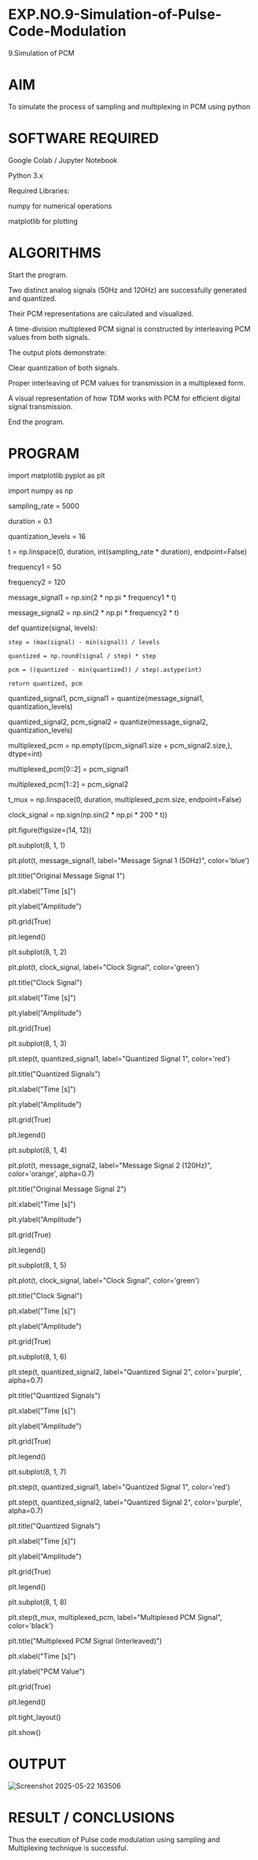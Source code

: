 # EXP.NO.9-Simulation-of-Pulse-Code-Modulation
9.Simulation of PCM

# AIM
To simulate the process of sampling and multiplexing in PCM using python

# SOFTWARE REQUIRED
Google Colab / Jupyter Notebook

Python 3.x

Required Libraries:

numpy for numerical operations

matplotlib for plotting

# ALGORITHMS
Start the program.

Two distinct analog signals (50Hz and 120Hz) are successfully generated and quantized.

Their PCM representations are calculated and visualized.

A time-division multiplexed PCM signal is constructed by interleaving PCM values from both signals.

The output plots demonstrate:

Clear quantization of both signals.

Proper interleaving of PCM values for transmission in a multiplexed form.

A visual representation of how TDM works with PCM for efficient digital signal transmission.

End the program.

# PROGRAM
import matplotlib.pyplot as plt

import numpy as np

sampling_rate = 5000

duration = 0.1

quantization_levels = 16

t = np.linspace(0, duration, int(sampling_rate * duration), endpoint=False)

frequency1 = 50

frequency2 = 120

message_signal1 = np.sin(2 * np.pi * frequency1 * t)

message_signal2 = np.sin(2 * np.pi * frequency2 * t)

def quantize(signal, levels):

    step = (max(signal) - min(signal)) / levels

    quantized = np.round(signal / step) * step

    pcm = ((quantized - min(quantized)) / step).astype(int)

    return quantized, pcm

quantized_signal1, pcm_signal1 = quantize(message_signal1, quantization_levels)

quantized_signal2, pcm_signal2 = quantize(message_signal2, quantization_levels)

multiplexed_pcm = np.empty((pcm_signal1.size + pcm_signal2.size,), dtype=int)

multiplexed_pcm[0::2] = pcm_signal1

multiplexed_pcm[1::2] = pcm_signal2

t_mux = np.linspace(0, duration, multiplexed_pcm.size, endpoint=False)

clock_signal = np.sign(np.sin(2 * np.pi * 200 * t))

plt.figure(figsize=(14, 12))

plt.subplot(8, 1, 1)

plt.plot(t, message_signal1, label="Message Signal 1 (50Hz)", color='blue')

plt.title("Original Message Signal 1")

plt.xlabel("Time [s]")

plt.ylabel("Amplitude")

plt.grid(True)

plt.legend()

plt.subplot(8, 1, 2)

plt.plot(t, clock_signal, label="Clock Signal", color='green')

plt.title("Clock Signal")

plt.xlabel("Time [s]")

plt.ylabel("Amplitude")

plt.grid(True)

plt.subplot(8, 1, 3)

plt.step(t, quantized_signal1, label="Quantized Signal 1", color='red')

plt.title("Quantized Signals")

plt.xlabel("Time [s]")

plt.ylabel("Amplitude")

plt.grid(True)

plt.legend()

plt.subplot(8, 1, 4)

plt.plot(t, message_signal2, label="Message Signal 2 (120Hz)", color='orange', alpha=0.7)

plt.title("Original Message Signal 2")

plt.xlabel("Time [s]")

plt.ylabel("Amplitude")

plt.grid(True)

plt.legend()

plt.subplot(8, 1, 5)

plt.plot(t, clock_signal, label="Clock Signal", color='green')

plt.title("Clock Signal")

plt.xlabel("Time [s]")

plt.ylabel("Amplitude")

plt.grid(True)

plt.subplot(8, 1, 6)

plt.step(t, quantized_signal2, label="Quantized Signal 2", color='purple', alpha=0.7)

plt.title("Quantized Signals")

plt.xlabel("Time [s]")

plt.ylabel("Amplitude")

plt.grid(True)

plt.legend()

plt.subplot(8, 1, 7)

plt.step(t, quantized_signal1, label="Quantized Signal 1", color='red')

plt.step(t, quantized_signal2, label="Quantized Signal 2", color='purple', alpha=0.7)

plt.title("Quantized Signals")

plt.xlabel("Time [s]")

plt.ylabel("Amplitude")

plt.grid(True)

plt.legend()

plt.subplot(8, 1, 8)

plt.step(t_mux, multiplexed_pcm, label="Multiplexed PCM Signal", color='black')

plt.title("Multiplexed PCM Signal (Interleaved)")

plt.xlabel("Time [s]")

plt.ylabel("PCM Value")

plt.grid(True)

plt.legend()

plt.tight_layout()

plt.show()

# OUTPUT
![Screenshot 2025-05-22 163506](https://github.com/user-attachments/assets/4dd1a93d-097a-454d-b562-02393cea908f)

 
# RESULT / CONCLUSIONS
Thus the execution of Pulse code modulation using sampling and Multiplexing technique is successful.
